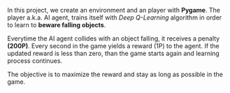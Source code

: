 In this project, we create an environment and an player with **Pygame**. The player a.k.a. AI agent, trains itself with *Deep Q-Learning*
algorithm in order to learn to **beware falling objects**. 

Everytime the AI agent collides with an object falling, it receives a penalty **(200P)**. Every second in the game yields a reward (1P) to the agent.
If the updated reward is less than zero, than the game starts again and learning process continues. 

The objective is to maximize the reward and stay as long as possible in the game.

